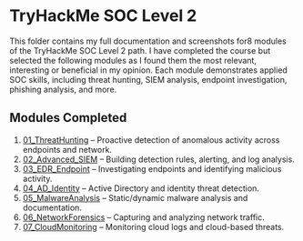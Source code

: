 # TryHackMe SOC Level 2

This folder contains my full documentation and screenshots for8 modules of the TryHackMe SOC Level 2 path. I have completed the course but selected the following modules as I found them the most relevant, interesting or beneficial in my opinion.
Each module demonstrates applied SOC skills, including threat hunting, SIEM analysis, endpoint investigation, phishing analysis, and more.

## Modules Completed

1. [01_ThreatHunting](./01_ThreatHunting.md) – Proactive detection of anomalous activity across endpoints and network.  
2. [02_Advanced_SIEM](./02_Advanced_SIEM.md) – Building detection rules, alerting, and log analysis.  
3. [03_EDR_Endpoint](./03_EDR_Endpoint.md) – Investigating endpoints and identifying malicious activity.  
4. [04_AD_Identity](./04_AD_Identity.md) – Active Directory and identity threat detection.  
5. [05_MalwareAnalysis](./05_MalwareAnalysis.md) – Static/dynamic malware analysis and documentation.  
6. [06_NetworkForensics](./06_NetworkForensics.md) – Capturing and analyzing network traffic.  
7. [07_CloudMonitoring](./07_CloudMonitoring.md) – Monitoring cloud logs and cloud-based threats.  
